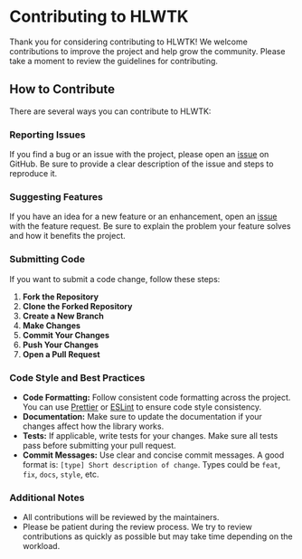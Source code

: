# Contributing to HLWTK

Thank you for considering contributing to HLWTK! We welcome contributions to improve the project and help grow the community. Please take a moment to review the guidelines for contributing.

## How to Contribute

There are several ways you can contribute to HLWTK:

### Reporting Issues
If you find a bug or an issue with the project, please open an [issue](https://https://github.com/ghgltggamers/HLWTK---High-Level-Web-Toolkit-Simplify-Web-Interface-Development-with-Ease/issues) on GitHub. Be sure to provide a clear description of the issue and steps to reproduce it.

### Suggesting Features
If you have an idea for a new feature or an enhancement, open an [issue](https://github.com/ghgltggamers/HLWTK---High-Level-Web-Toolkit-Simplify-Web-Interface-Development-with-Ease//issues) with the feature request. Be sure to explain the problem your feature solves and how it benefits the project.

### Submitting Code
If you want to submit a code change, follow these steps:

1. **Fork the Repository**
2. **Clone the Forked Repository**
3. **Create a New Branch**
4. **Make Changes**
5. **Commit Your Changes**
6. **Push Your Changes**
7. **Open a Pull Request**

### Code Style and Best Practices

- **Code Formatting:** Follow consistent code formatting across the project. You can use [Prettier](https://prettier.io/) or [ESLint](https://eslint.org/) to ensure code style consistency.
- **Documentation:** Make sure to update the documentation if your changes affect how the library works.
- **Tests:** If applicable, write tests for your changes. Make sure all tests pass before submitting your pull request.
- **Commit Messages:** Use clear and concise commit messages. A good format is: `[type] Short description of change`. Types could be `feat`, `fix`, `docs`, `style`, etc.


### Additional Notes

- All contributions will be reviewed by the maintainers.
- Please be patient during the review process. We try to review contributions as quickly as possible but may take time depending on the workload.
